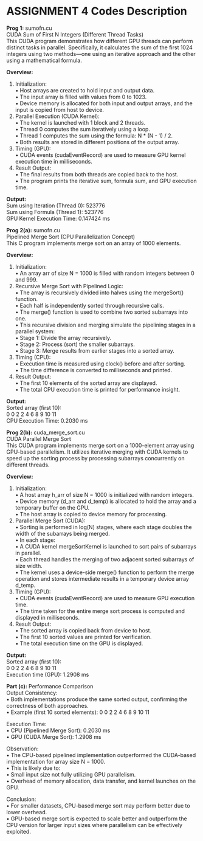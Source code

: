 # ASSIGNMENT 4 Codes Description

**Prog 1:** sumofn.cu  
CUDA Sum of First N Integers (Different Thread Tasks)  
This CUDA program demonstrates how different GPU threads can perform distinct tasks in parallel. Specifically, it calculates the sum of the first 1024 integers using two methods—one using an iterative approach and the other using a mathematical formula.  

**Overview:**  

1. Initialization:  
• Host arrays are created to hold input and output data.  
• The input array is filled with values from 0 to 1023.  
• Device memory is allocated for both input and output arrays, and the input is copied from host to device.  
2. Parallel Execution (CUDA Kernel):  
• The kernel is launched with 1 block and 2 threads.  
• Thread 0 computes the sum iteratively using a loop.  
• Thread 1 computes the sum using the formula: N * (N - 1) / 2.  
• Both results are stored in different positions of the output array.  
3. Timing (GPU):  
• CUDA events (cudaEventRecord) are used to measure GPU kernel execution time in milliseconds.  
4. Result Output:  
• The final results from both threads are copied back to the host.  
• The program prints the iterative sum, formula sum, and GPU execution time.  

**Output:**  
Sum using Iteration (Thread 0): 523776  
Sum using Formula   (Thread 1): 523776  
GPU Kernel Execution Time: 0.147424 ms  

**Prog 2(a):** sumofn.cu  
Pipelined Merge Sort (CPU Parallelization Concept)  
This C program implements merge sort on an array of 1000 elements.  

**Overview:**  
1. Initialization:  
• An array arr of size N = 1000 is filled with random integers between 0 and 999.  
2. Recursive Merge Sort with Pipelined Logic:  
• The array is recursively divided into halves using the mergeSort() function.  
• Each half is independently sorted through recursive calls.  
• The merge() function is used to combine two sorted subarrays into one.  
• This recursive division and merging simulate the pipelining stages in a parallel system:  
  • Stage 1: Divide the array recursively.  
  • Stage 2: Process (sort) the smaller subarrays.  
  • Stage 3: Merge results from earlier stages into a sorted array.  
3. Timing (CPU):  
• Execution time is measured using clock() before and after sorting.  
• The time difference is converted to milliseconds and printed.  
4. Result Output:  
• The first 10 elements of the sorted array are displayed.  
• The total CPU execution time is printed for performance insight.  

**Output:**  
Sorted array (first 10):  
0 0 2 2 4 6 8 9 10 11   
CPU Execution Time: 0.2030 ms  

**Prog 2(b):** cuda_merge_sort.cu  
CUDA Parallel Merge Sort  
This CUDA program implements merge sort on a 1000-element array using GPU-based parallelism. It utilizes iterative merging with CUDA kernels to speed up the sorting process by processing subarrays concurrently on different threads.  

**Overview:**  
1. Initialization:  
• A host array h_arr of size N = 1000 is initialized with random integers.  
• Device memory (d_arr and d_temp) is allocated to hold the array and a temporary buffer on the GPU.  
• The host array is copied to device memory for processing.  
2. Parallel Merge Sort (CUDA):  
• Sorting is performed in log(N) stages, where each stage doubles the width of the subarrays being merged.  
• In each stage:  
  • A CUDA kernel mergeSortKernel is launched to sort pairs of subarrays in parallel.  
  • Each thread handles the merging of two adjacent sorted subarrays of size width.  
  • The kernel uses a device-side merge() function to perform the merge operation and stores intermediate results in a temporary device array d_temp.  
3. Timing (GPU):  
• CUDA events (cudaEventRecord) are used to measure GPU execution time.  
• The time taken for the entire merge sort process is computed and displayed in milliseconds.  
4. Result Output:  
• The sorted array is copied back from device to host.  
• The first 10 sorted values are printed for verification.  
• The total execution time on the GPU is displayed.  

**Output:**  
Sorted array (first 10):  
0 0 2 2 4 6 8 9 10 11   
Execution time (GPU): 1.2908 ms  

**Part (c):**  Performance Comparison  
Output Consistency:  
• Both implementations produce the same sorted output, confirming the correctness of both approaches.  
• Example (first 10 sorted elements): 0 0 2 2 4 6 8 9 10 11  

Execution Time:  
• CPU (Pipelined Merge Sort): 0.2030 ms  
• GPU (CUDA Merge Sort): 1.2908 ms  

Observation:  
• The CPU-based pipelined implementation outperformed the CUDA-based implementation for array size N = 1000.  
• This is likely due to:  
  • Small input size not fully utilizing GPU parallelism.  
  • Overhead of memory allocation, data transfer, and kernel launches on the GPU.  

Conclusion:  
• For smaller datasets, CPU-based merge sort may perform better due to lower overhead.  
• GPU-based merge sort is expected to scale better and outperform the CPU version for larger input sizes where parallelism can be effectively exploited.  
